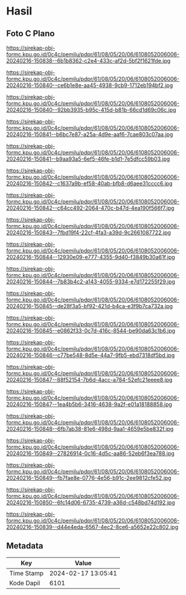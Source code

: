 # Hasil

## Foto C Plano

https://sirekap-obj-formc.kpu.go.id/0c4c/pemilu/pdpr/61/08/05/20/06/6108052006006-20240216-150838--6b1b8362-c2e4-433c-af2d-5bf2f1621fde.jpg

https://sirekap-obj-formc.kpu.go.id/0c4c/pemilu/pdpr/61/08/05/20/06/6108052006006-20240216-150840--ce6b1e8e-aa45-4938-9cb9-1712eb194bf2.jpg

https://sirekap-obj-formc.kpu.go.id/0c4c/pemilu/pdpr/61/08/05/20/06/6108052006006-20240216-150840--92bb3935-b95c-415d-b81b-66cd1d69c06c.jpg

https://sirekap-obj-formc.kpu.go.id/0c4c/pemilu/pdpr/61/08/05/20/06/6108052006006-20240216-150841--b6bc7e87-a25a-4d9e-aaf6-7cae803c07aa.jpg

https://sirekap-obj-formc.kpu.go.id/0c4c/pemilu/pdpr/61/08/05/20/06/6108052006006-20240216-150841--b9aa93a5-6ef5-46fe-b1d1-7e5dfcc59b03.jpg

https://sirekap-obj-formc.kpu.go.id/0c4c/pemilu/pdpr/61/08/05/20/06/6108052006006-20240216-150842--c1637a9b-ef58-40ab-bfb8-d6aee31cccc6.jpg

https://sirekap-obj-formc.kpu.go.id/0c4c/pemilu/pdpr/61/08/05/20/06/6108052006006-20240216-150842--c64cc492-2064-470c-b47d-4ea190f566f7.jpg

https://sirekap-obj-formc.kpu.go.id/0c4c/pemilu/pdpr/61/08/05/20/06/6108052006006-20240216-150843--7fbd19f4-22cf-4fa3-a39d-9c2661087722.jpg

https://sirekap-obj-formc.kpu.go.id/0c4c/pemilu/pdpr/61/08/05/20/06/6108052006006-20240216-150844--12930e09-e777-4355-9d40-f3849b30a61f.jpg

https://sirekap-obj-formc.kpu.go.id/0c4c/pemilu/pdpr/61/08/05/20/06/6108052006006-20240216-150844--7b83b4c2-a143-4055-9334-e7d172255f29.jpg

https://sirekap-obj-formc.kpu.go.id/0c4c/pemilu/pdpr/61/08/05/20/06/6108052006006-20240216-150845--de28f3a5-bf92-421d-b4ca-e3f9b7ca732a.jpg

https://sirekap-obj-formc.kpu.go.id/0c4c/pemilu/pdpr/61/08/05/20/06/6108052006006-20240216-150845--e0862f33-0c7d-416c-8544-be90da63c1b6.jpg

https://sirekap-obj-formc.kpu.go.id/0c4c/pemilu/pdpr/61/08/05/20/06/6108052006006-20240216-150846--c77be548-8d5e-44a7-9fb5-ebd7318df5bd.jpg

https://sirekap-obj-formc.kpu.go.id/0c4c/pemilu/pdpr/61/08/05/20/06/6108052006006-20240216-150847--88f52154-7b6d-4acc-a784-52efc21eeee8.jpg

https://sirekap-obj-formc.kpu.go.id/0c4c/pemilu/pdpr/61/08/05/20/06/6108052006006-20240216-150847--1ea4b5b6-3416-4638-9a2f-e01a18188858.jpg

https://sirekap-obj-formc.kpu.go.id/0c4c/pemilu/pdpr/61/08/05/20/06/6108052006006-20240216-150848--6fb7ab38-81e6-498d-9aa1-4659e5be832f.jpg

https://sirekap-obj-formc.kpu.go.id/0c4c/pemilu/pdpr/61/08/05/20/06/6108052006006-20240216-150849--27826914-0c16-4d5c-aa86-52eb6f3ea788.jpg

https://sirekap-obj-formc.kpu.go.id/0c4c/pemilu/pdpr/61/08/05/20/06/6108052006006-20240216-150849--fb7fae8e-0776-4e56-b91c-2ee9812cfe52.jpg

https://sirekap-obj-formc.kpu.go.id/0c4c/pemilu/pdpr/61/08/05/20/06/6108052006006-20240216-150850--6fc14d06-6735-4739-a36d-c548bd74d192.jpg

https://sirekap-obj-formc.kpu.go.id/0c4c/pemilu/pdpr/61/08/05/20/06/6108052006006-20240216-150839--d44e4eda-6567-4ec2-8ce6-a5652e22c802.jpg


## Metadata

| Key        | Value               |
| ---------- | ------------------- |
| Time Stamp | 2024-02-17 13:05:41 |
| Kode Dapil | 6101                |



